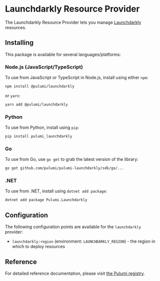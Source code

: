 # Launchdarkly Resource Provider

The Launchdarkly Resource Provider lets you manage [Launchdarkly](http://example.com) resources.

## Installing

This package is available for several languages/platforms:

### Node.js (JavaScript/TypeScript)

To use from JavaScript or TypeScript in Node.js, install using either `npm`:

```bash
npm install @pulumi/launchdarkly
```

or `yarn`:

```bash
yarn add @pulumi/launchdarkly
```

### Python

To use from Python, install using `pip`:

```bash
pip install pulumi_launchdarkly
```

### Go

To use from Go, use `go get` to grab the latest version of the library:

```bash
go get github.com/pulumi/pulumi-launchdarkly/sdk/go/...
```

### .NET

To use from .NET, install using `dotnet add package`:

```bash
dotnet add package Pulumi.Launchdarkly
```

## Configuration

The following configuration points are available for the `launchdarkly` provider:

- `launchdarkly:region` (environment: `LAUNCHDARKLY_REGION`) - the region in which to deploy resources

## Reference

For detailed reference documentation, please visit [the Pulumi registry](https://www.pulumi.com/registry/packages/launchdarkly/api-docs/).
